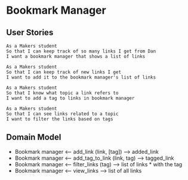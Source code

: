 # Bookmark Manager

User Stories
---

```
As a Makers student
So that I can keep track of so many links I get from Dan
I want a bookmark manager that shows a list of links

As a Makers student
So that I can keep track of new links I get
I want to add it to the bookmark manager's list of links

As a Makers student
So that I know what topic a link refers to
I want to add a tag to links in bookmark manager

As a Makers student
So that I can see links related to a topic
I want to filter the links based on tags
```

Domain Model
---

* Bookmark manager <-- add_link (link, [tag]) --> added_link
* Bookmark manager <-- add_tag_to_link (link, tag) --> tagged_link
* Bookmark manager <-- filter_links (tag) --> list of links * with the tag
* Bookmark manager <-- view_links --> list of all links
